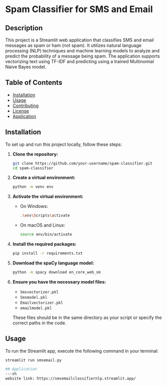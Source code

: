 # Spam Classifier for SMS and Email

## Description

This project is a Streamlit web application that classifies SMS and email messages as spam or ham (not spam). It utilizes natural language processing (NLP) techniques and machine learning models to analyze and predict the probability of a message being spam. The application supports vectorizing text using TF-IDF and predicting using a trained Multinomial Naive Bayes model.

## Table of Contents

- [Installation](#installation)
- [Usage](#usage)
- [Contributing](#contributing)
- [License](#license)
- [Application](#Application)

## Installation

To set up and run this project locally, follow these steps:

1. **Clone the repository:**

    ```sh
    git clone https://github.com/your-username/spam-classifier.git
    cd spam-classifier
    ```

2. **Create a virtual environment:**

    ```sh
    python -m venv env
    ```

3. **Activate the virtual environment:**

    - On Windows:

        ```sh
        .\env\Scripts\activate
        ```

    - On macOS and Linux:

        ```sh
        source env/bin/activate
        ```

4. **Install the required packages:**

    ```sh
    pip install -r requirements.txt
    ```

5. **Download the spaCy language model:**

    ```sh
    python -m spacy download en_core_web_sm
    ```

6. **Ensure you have the necessary model files:**

    - `Smsvectorizer.pkl`
    - `Smsmodel.pkl`
    - `Emailvectorizer.pkl`
    - `emailmodel.pkl`

    These files should be in the same directory as your script or specify the correct paths in the code.

## Usage

To run the Streamlit app, execute the following command in your terminal:

```sh
streamlit run smsemail.py

## Application 
---sh
website link: https://smsemailclassifiernlp.streamlit.app/
